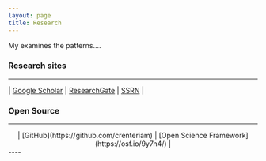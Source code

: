 ```yaml
---
layout: page
title: Research
---
```

My examines the patterns....

### Research sites

----
 | [Google Scholar](https://scholar.google.com/citations?user=ezE8rPkAAAAJ&hl=en) | [ResearchGate](https://www.researchgate.net/profile/Cesar_Renteria) | [SSRN](https://papers.ssrn.com/sol3/cf_dev/AbsByAuth.cfm?per_id=2270101) | 


### Open Source
----
<center>
| [GitHub](https://github.com/crenteriam) | [Open Science Framework](https://osf.io/9y7n4/) |
</center>
----

<!--stackedit_data:
eyJoaXN0b3J5IjpbLTIxMjMyNDAzNTAsOTIxNjg0NDIyLDc2OD
Q1ODExNCwtODkwNTA4MDIxLC01MDM2MDIxOTBdfQ==
-->